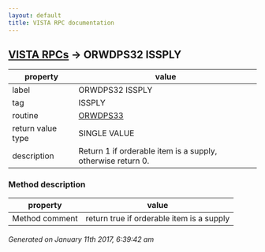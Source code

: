 ```yaml
---
layout: default
title: VISTA RPC documentation
---
```




## [VISTA RPCs](TableOfContent.md) &#8594; ORWDPS32 ISSPLY 

 property | value 
--- | --- 
 label | ORWDPS32 ISSPLY
 tag | ISSPLY
 routine | [ORWDPS33](http://code.osehra.org/dox/Routine_ORWDPS33_source.html)
 return value type | SINGLE VALUE
 description | Return 1 if orderable item is a supply, otherwise return 0.


### Method description

 property | value 
--- | --- 
 Method comment | return true if orderable item is a supply




 ###### Generated on January 11th 2017, 6:39:42 am